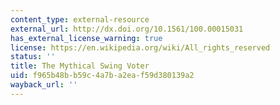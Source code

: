 ```yaml
---
content_type: external-resource
external_url: http://dx.doi.org/10.1561/100.00015031
has_external_license_warning: true
license: https://en.wikipedia.org/wiki/All_rights_reserved
status: ''
title: The Mythical Swing Voter
uid: f965b48b-b59c-4a7b-a2ea-f59d380139a2
wayback_url: ''
---
```

